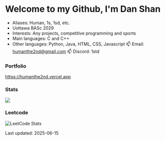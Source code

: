 # Welcome to my Github, I'm Dan Shan
- Aliases: Human, 1s, 1sd, etc.
- Uottawa BASc 2029
- Interests: Any projects, competitive programming and sports 
- Main languages: C and C++
- Other languages: Python, Java, HTML, CSS, Javascript
📫 Email: humanthe2nd@gmail.com
📫 Discord: 1std

### Portfolio
<https://humanthe2nd.vercel.app>

### Stats
<img src="https://github-readme-stats.vercel.app/api?username=HumanThe2nd&show_icons=true&include_all_commits=true&show_icons=true&count_private=true&theme=material-palenight"/>

### Leetcode
![LeetCode Stats](https://leetcard.jacoblin.cool/HumanThe1st?theme=dark)

Last updated: 2025-06-15
<!---
HumanThe2nd/HumanThe2nd is a ✨ special ✨ repository because its `README.md` (this file) appears on your GitHub profile.
You can click the Preview link to take a look at your changes.
--->
